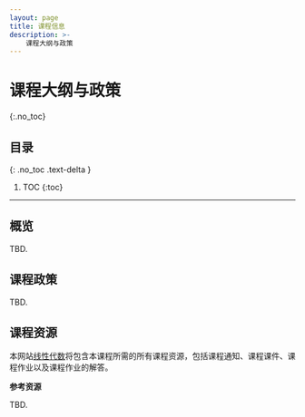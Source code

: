 ```yaml
---
layout: page
title: 课程信息
description: >-
    课程大纲与政策
---
```


# 课程大纲与政策
{:.no_toc}

## 目录
{: .no_toc .text-delta }

1. TOC
{:toc}

---
## 概览

TBD.


## 课程政策

TBD.

## 课程资源

本网站[线性代数](../)将包含本课程所需的所有课程资源，包括课程通知、课程课件、课程作业以及课程作业的解答。




**参考资源**

TBD.